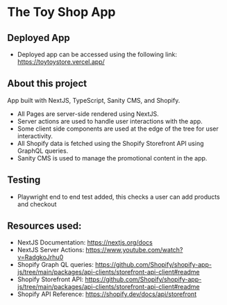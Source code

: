# The Toy Shop App

## Deployed App
* Deployed app can be accessed using the following link:
https://toytoystore.vercel.app/


## About this project
App built with NextJS, TypeScript, Sanity CMS, and Shopify.

*  All Pages are server-side rendered using NextJS.
*  Server actions are used to handle user interactions with the app.
*  Some client side components are used at the edge of the tree for user interactivity.
*  All Shopify data is fetched using the Shopify Storefront API using GraphQL queries.
*  Sanity CMS is used to manage the promotional content in the app.

## Testing

* Playwright end to end test added, this checks a user can add products and checkout 

## Resources used:
* NextJS Documentation: https://nextjs.org/docs
* NextJS Server Actions: https://www.youtube.com/watch?v=RadgkoJrhu0
* Shopify Graph QL queries: https://github.com/Shopify/shopify-app-js/tree/main/packages/api-clients/storefront-api-client#readme
* Shopify Storefront API: https://github.com/Shopify/shopify-app-js/tree/main/packages/api-clients/storefront-api-client#readme
* Shopify API Reference: https://shopify.dev/docs/api/storefront




